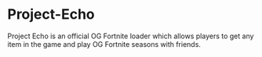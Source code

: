 # Project-Echo
Project Echo is an official OG Fortnite loader which allows players to get any item in the game and play OG Fortnite seasons with friends.

